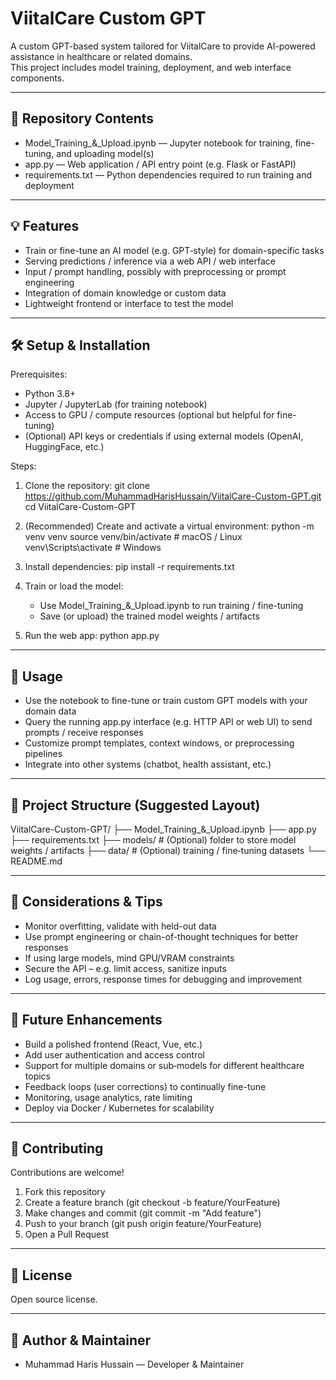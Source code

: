 ViitalCare Custom GPT
=====================

A custom GPT-based system tailored for ViitalCare to provide AI-powered assistance in healthcare or related domains.  
This project includes model training, deployment, and web interface components.

--------------------------------------------------
📁 Repository Contents
--------------------------------------------------
- Model_Training_&_Upload.ipynb — Jupyter notebook for training, fine-tuning, and uploading model(s)
- app.py — Web application / API entry point (e.g. Flask or FastAPI)
- requirements.txt — Python dependencies required to run training and deployment

--------------------------------------------------
💡 Features
--------------------------------------------------
- Train or fine-tune an AI model (e.g. GPT‑style) for domain-specific tasks
- Serving predictions / inference via a web API / web interface
- Input / prompt handling, possibly with preprocessing or prompt engineering
- Integration of domain knowledge or custom data
- Lightweight frontend or interface to test the model

--------------------------------------------------
🛠️ Setup & Installation
--------------------------------------------------
Prerequisites:
- Python 3.8+
- Jupyter / JupyterLab (for training notebook)
- Access to GPU / compute resources (optional but helpful for fine-tuning)
- (Optional) API keys or credentials if using external models (OpenAI, HuggingFace, etc.)

Steps:
1. Clone the repository:
   git clone https://github.com/MuhammadHarisHussain/ViitalCare-Custom-GPT.git
   cd ViitalCare-Custom-GPT

2. (Recommended) Create and activate a virtual environment:
   python -m venv venv
   source venv/bin/activate   # macOS / Linux
   venv\Scripts\activate      # Windows

3. Install dependencies:
   pip install -r requirements.txt

4. Train or load the model:
   - Use Model_Training_&_Upload.ipynb to run training / fine-tuning
   - Save (or upload) the trained model weights / artifacts

5. Run the web app:
   python app.py

--------------------------------------------------
🧩 Usage
--------------------------------------------------
- Use the notebook to fine-tune or train custom GPT models with your domain data
- Query the running app.py interface (e.g. HTTP API or web UI) to send prompts / receive responses
- Customize prompt templates, context windows, or preprocessing pipelines
- Integrate into other systems (chatbot, health assistant, etc.)

--------------------------------------------------
📂 Project Structure (Suggested Layout)
--------------------------------------------------
ViitalCare-Custom-GPT/
├── Model_Training_&_Upload.ipynb
├── app.py
├── requirements.txt
├── models/                  # (Optional) folder to store model weights / artifacts
├── data/                    # (Optional) training / fine‑tuning datasets
└── README.md

--------------------------------------------------
📌 Considerations & Tips
--------------------------------------------------
- Monitor overfitting, validate with held-out data
- Use prompt engineering or chain-of-thought techniques for better responses
- If using large models, mind GPU/VRAM constraints
- Secure the API – e.g. limit access, sanitize inputs
- Log usage, errors, response times for debugging and improvement

--------------------------------------------------
🔮 Future Enhancements
--------------------------------------------------
- Build a polished frontend (React, Vue, etc.)
- Add user authentication and access control
- Support for multiple domains or sub‑models for different healthcare topics
- Feedback loops (user corrections) to continually fine-tune
- Monitoring, usage analytics, rate limiting
- Deploy via Docker / Kubernetes for scalability

--------------------------------------------------
🤝 Contributing
--------------------------------------------------
Contributions are welcome!
1. Fork this repository
2. Create a feature branch (git checkout -b feature/YourFeature)
3. Make changes and commit (git commit -m "Add feature")
4. Push to your branch (git push origin feature/YourFeature)
5. Open a Pull Request

--------------------------------------------------
📜 License
--------------------------------------------------
Open source license.

--------------------------------------------------
👤 Author & Maintainer
--------------------------------------------------
- Muhammad Haris Hussain — Developer & Maintainer
